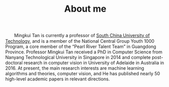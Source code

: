 ﻿---
permalink: /
title: "About me"
excerpt: "About me"
author_profile: true
redirect_from: 
  - /about/
  - /about.html
---


　　Mingkui Tan is currently a professor of [South China University of Technology](https://www.scut.edu.cn/new/), and is a member of the National Central Group Youth 1000 Program, a core member of the “Pearl River Talent Team” in Guangdong Province. Professor Mingkui Tan received a PhD in Computer Science from Nanyang Technological University in Singapore in 2014 and complete post-doctoral research in computer vision in University of Adelaide in Australia in 2016. At present, the main research interests are machine learning algorithms and theories, computer vision, and He has published nearly 50 high-level academic papers in relevant directions.